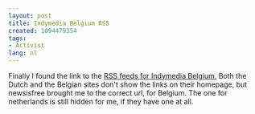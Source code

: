 ```yaml
---
layout: post
title: Indymedia Belgium RSS
created: 1094479354
tags:
- Activist
lang: nl
---
```

Finally I found the link to the [RSS feeds for Indymedia Belgium.](http://belgium.indymedia.org/newswire.rss) Both the Dutch and the Belgian sites don't show the links on their homepage, but newsisfree brought me to the correct url, for Belgium. The one for netherlands is still hidden for me, if they have one at all.
